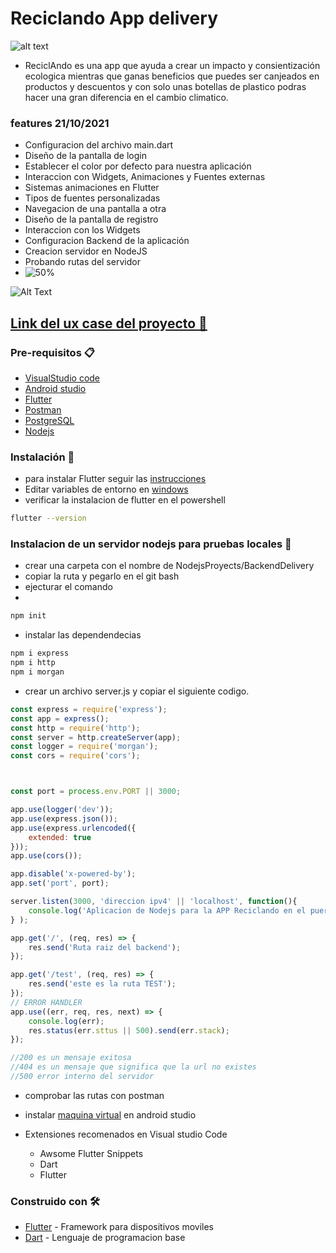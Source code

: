 
# Reciclando App delivery 
 ![alt text](https://github.com/BryanApolinario/reciclandoApp/blob/main/assets/img/delivery.png)
- ReciclAndo es una app que ayuda a crear un impacto y consientización ecologica mientras que ganas beneficios  que puedes ser canjeados en productos y descuentos  y con solo unas botellas de plastico podras hacer una gran diferencia en el cambio climatico.

### features 21/10/2021
- Configuracion del archivo main.dart
- Diseño de la pantalla de login
- Establecer el color por defecto para nuestra aplicación
- Interaccion con Widgets, Animaciones y Fuentes externas
- Sistemas animaciones en Flutter
- Tipos de fuentes personalizadas
- Navegacion de una pantalla a otra
- Diseño de la pantalla de registro
- Interaccion con los Widgets
- Configuracion Backend de la aplicación
- Creacion servidor en NodeJS
- Probando rutas del servidor
- ![50%](https://progress-bar.dev/50)



![Alt Text](https://media.giphy.com/media/6Qotkeqtn2PnUBzry1/source.gif)



## [Link del ux case del proyecto :art:](https://www.figma.com/file/TZl198OABgCCgkhJq0nuUS/Reciclando_UX_Estudio?node-id=216%3A10)

### Pre-requisitos 📋
- [VisualStudio code](https://code.visualstudio.com/)
- [Android studio](https://developer.android.com/studio?hl=es-419)
- [Flutter](https://flutter.dev/docs/get-started/install)
- [Postman](https://www.postman.com/)
- [PostgreSQL](https://www.postgresql.org/)
- [Nodejs](https://nodejs.org/es/)

### Instalación 🔧
- para instalar Flutter seguir las [instrucciones](https://flutter.dev/docs/get-started/install/windows)
- Editar variables de entorno en [windows](https://www.genbeta.com/desarrollo/variables-entorno-que-sirven-como-podemos-editarlas-windows-linux )
- verificar la instalacion de flutter en el powershell
```bash
flutter --version
```
### Instalacion de un servidor nodejs para pruebas locales 🔧
- crear una carpeta con el nombre de NodejsProyects/BackendDelivery 
- copiar la ruta y pegarlo en el git bash 
- ejecturar el comando 
- 
```bash
npm init
```

- instalar las dependendecias
```bash
npm i express
npm i http
npm i morgan 
```
- crear un archivo server.js y copiar el siguiente codigo. 
```Javascript
const express = require('express');
const app = express();
const http = require('http');
const server = http.createServer(app);
const logger = require('morgan');
const cors = require('cors');



const port = process.env.PORT || 3000;

app.use(logger('dev'));
app.use(express.json());
app.use(express.urlencoded({
    extended: true
}));
app.use(cors());

app.disable('x-powered-by');
app.set('port', port);

server.listen(3000, 'direccion ipv4' || 'localhost', function(){
    console.log('Aplicacion de Nodejs para la APP Reciclando en el puerto: '+ port +' iniciando...')
} );

app.get('/', (req, res) => {
    res.send('Ruta raiz del backend');
});

app.get('/test', (req, res) => {
    res.send('este es la ruta TEST');
});
// ERROR HANDLER
app.use((err, req, res, next) => {
    console.log(err);
    res.status(err.sttus || 500).send(err.stack);
});

//200 es un mensaje exitosa
//404 es un mensaje que significa que la url no existes
//500 error interno del servidor 

```
- comprobar las rutas con postman



- instalar [maquina virtual](https://www.youtube.com/watch?v=MAmrggRxEJ4) en android studio 
- Extensiones recomenados en Visual studio Code
	-  Awsome Flutter Snippets
	- Dart
	- Flutter

### Construido con 🛠️
- [Flutter](https://flutter.dev/) - Framework para dispositivos moviles
- [Dart](https://dart.dev/) - Lenguaje de programacion base


